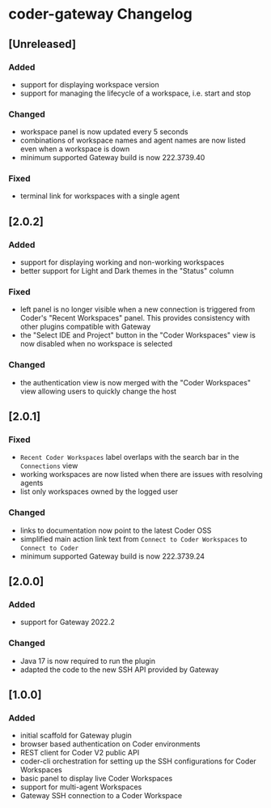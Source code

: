 <!-- Keep a Changelog guide -> https://keepachangelog.com -->

# coder-gateway Changelog

## [Unreleased]
### Added
- support for displaying workspace version
- support for managing the lifecycle of a workspace, i.e. start and stop

### Changed
- workspace panel is now updated every 5 seconds
- combinations of workspace names and agent names are now listed even when a workspace is down 
- minimum supported Gateway build is now 222.3739.40

### Fixed
- terminal link for workspaces with a single agent

## [2.0.2]

### Added

- support for displaying working and non-working workspaces
- better support for Light and Dark themes in the "Status" column

### Fixed

- left panel is no longer visible when a new connection is triggered from Coder's "Recent Workspaces" panel.
  This provides consistency with other plugins compatible with Gateway
- the "Select IDE and Project" button in the "Coder Workspaces" view is now disabled when no workspace is selected


### Changed
- the authentication view is now merged with the "Coder Workspaces" view allowing users to quickly change the host

## [2.0.1]
### Fixed
- `Recent Coder Workspaces` label overlaps with the search bar in the `Connections` view
- working workspaces are now listed when there are issues with resolving agents
- list only workspaces owned by the logged user


### Changed
- links to documentation now point to the latest Coder OSS
- simplified main action link text from `Connect to Coder Workspaces` to `Connect to Coder`
- minimum supported Gateway build is now 222.3739.24

## [2.0.0]
### Added
- support for Gateway 2022.2


### Changed
- Java 17 is now required to run the plugin
- adapted the code to the new SSH API provided by Gateway

## [1.0.0]
### Added
- initial scaffold for Gateway plugin
- browser based authentication on Coder environments
- REST client for Coder V2 public API
- coder-cli orchestration for setting up the SSH configurations for Coder Workspaces
- basic panel to display live Coder Workspaces
- support for multi-agent Workspaces
- Gateway SSH connection to a Coder Workspace